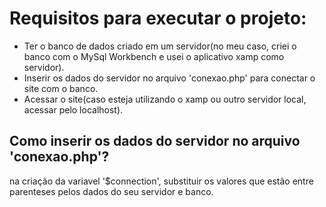 # Requisitos para executar o projeto:
- Ter o banco de dados criado em um servidor(no meu caso, criei o banco com o MySql Workbench e usei o aplicativo xamp como servidor).
- Inserir os dados do servidor no arquivo 'conexao.php' para conectar o site com o banco.
- Acessar o site(caso esteja utilizando o xamp ou outro servidor local, acessar pelo localhost).

## Como inserir os dados do servidor no arquivo 'conexao.php'?
na criação da variavel '$connection', substituir os valores que estão entre parenteses pelos dados do seu servidor e banco.
